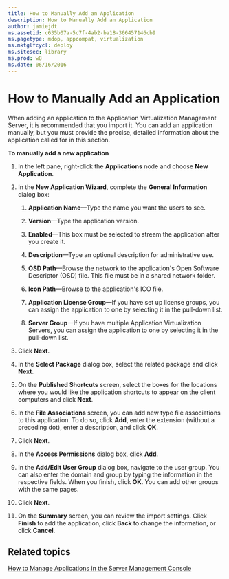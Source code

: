 ```yaml
---
title: How to Manually Add an Application
description: How to Manually Add an Application
author: jamiejdt
ms.assetid: c635b07a-5c7f-4ab2-ba18-366457146cb9
ms.pagetype: mdop, appcompat, virtualization
ms.mktglfcycl: deploy
ms.sitesec: library
ms.prod: w8
ms.date: 06/16/2016
---
```



# How to Manually Add an Application


When adding an application to the Application Virtualization Management Server, it is recommended that you import it. You can add an application manually, but you must provide the precise, detailed information about the application called for in this section.

**To manually add a new application**

1.  In the left pane, right-click the **Applications** node and choose **New Application**.

2.  In the **New Application Wizard**, complete the **General Information** dialog box:

    1.  **Application Name**—Type the name you want the users to see.

    2.  **Version**—Type the application version.

    3.  **Enabled**—This box must be selected to stream the application after you create it.

    4.  **Description**—Type an optional description for administrative use.

    5.  **OSD Path**—Browse the network to the application's Open Software Descriptor (OSD) file. This file must be in a shared network folder.

    6.  **Icon Path**—Browse to the application's ICO file.

    7.  **Application License Group**—If you have set up license groups, you can assign the application to one by selecting it in the pull-down list.

    8.  **Server Group**—If you have multiple Application Virtualization Servers, you can assign the application to one by selecting it in the pull-down list.

3.  Click **Next**.

4.  In the **Select Package** dialog box, select the related package and click **Next**.

5.  On the **Published Shortcuts** screen, select the boxes for the locations where you would like the application shortcuts to appear on the client computers and click **Next**.

6.  In the **File Associations** screen, you can add new type file associations to this application. To do so, click **Add**, enter the extension (without a preceding dot), enter a description, and click **OK**.

7.  Click **Next**.

8.  In the **Access Permissions** dialog box, click **Add**.

9.  In the **Add/Edit User Group** dialog box, navigate to the user group. You can also enter the domain and group by typing the information in the respective fields. When you finish, click **OK**. You can add other groups with the same pages.

10. Click **Next**.

11. On the **Summary** screen, you can review the import settings. Click **Finish** to add the application, click **Back** to change the information, or click **Cancel**.

## Related topics


[How to Manage Applications in the Server Management Console](how-to-manage-applications-in-the-server-management-console.md)

 

 






